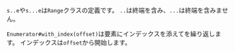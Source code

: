 `s..e`や`s...e`は`Range`クラスの定義です。
`..`は終端を含み、`...`は終端を含みません。

`Enumerator#with_index(offset)`は要素にインデックスを添えてを繰り返します。
インデックスは`offset`から開始します。
